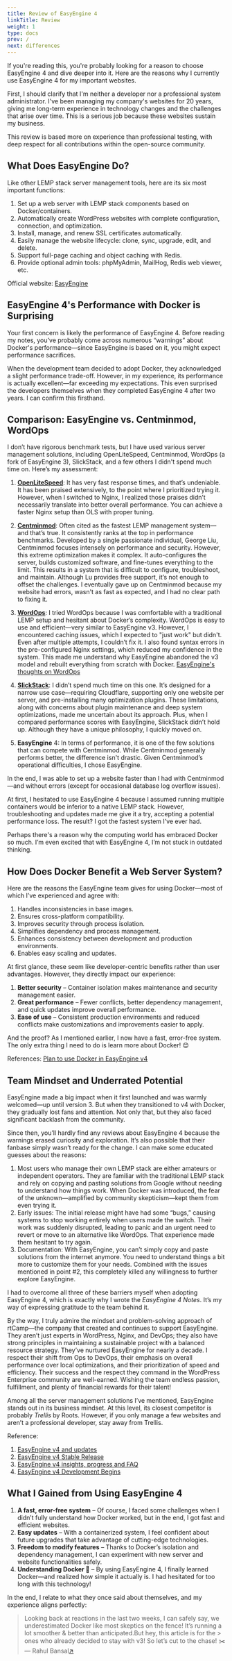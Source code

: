 ```yaml
---
title: Review of EasyEngine 4
linkTitle: Review
weight: 1
type: docs
prev: /
next: differences
---
```


If you're reading this, you're probably looking for a reason to choose EasyEngine 4 and dive deeper into it. Here are the reasons why I currently use EasyEngine 4 for my important websites.  

First, I should clarify that I'm neither a developer nor a professional system administrator. I've been managing my company's websites for 20 years, giving me long-term experience in technology changes and the challenges that arise over time. This is a serious job because these websites sustain my business.  

This review is based more on experience than professional testing, with deep respect for all contributions within the open-source community.  

## What Does EasyEngine Do?

Like other LEMP stack server management tools, here are its six most important functions:  

1. Set up a web server with LEMP stack components based on Docker/containers.  
2. Automatically create WordPress websites with complete configuration, connection, and optimization.  
3. Install, manage, and renew SSL certificates automatically.  
4. Easily manage the website lifecycle: clone, sync, upgrade, edit, and delete.  
5. Support full-page caching and object caching with Redis.  
6. Provide optional admin tools: phpMyAdmin, MailHog, Redis web viewer, etc.  

Official website: [EasyEngine](https://easyengine.io/)  

## EasyEngine 4's Performance with Docker is Surprising

Your first concern is likely the performance of EasyEngine 4. Before reading my notes, you’ve probably come across numerous “warnings” about Docker's performance—since EasyEngine is based on it, you might expect performance sacrifices.  

When the development team decided to adopt Docker, they acknowledged a slight performance trade-off. However, in my experience, its performance is actually excellent—far exceeding my expectations. This even surprised the developers themselves when they completed EasyEngine 4 after two years. I can confirm this firsthand.  

## Comparison: EasyEngine vs. Centminmod, WordOps

I don’t have rigorous benchmark tests, but I have used various server management solutions, including OpenLiteSpeed, Centminmod, WordOps (a fork of EasyEngine 3), SlickStack, and a few others I didn't spend much time on. Here’s my assessment:  

1. **[OpenLiteSpeed](https://openlitespeed.org/)**: It has very fast response times, and that’s undeniable. It has been praised extensively, to the point where I prioritized trying it. However, when I switched to Nginx, I realized those praises didn’t necessarily translate into better overall performance. You can achieve a faster Nginx setup than OLS with proper tuning.  

2. **[Centminmod](https://centminmod.com/)**: Often cited as the fastest LEMP management system—and that’s true. It consistently ranks at the top in performance benchmarks. Developed by a single passionate individual, George Liu, Centminmod focuses intensely on performance and security. However, this extreme optimization makes it complex. It auto-configures the server, builds customized software, and fine-tunes everything to the limit. This results in a system that is difficult to configure, troubleshoot, and maintain. Although Lu provides free support, it’s not enough to offset the challenges. I eventually gave up on Centminmod because my website had errors, wasn't as fast as expected, and I had no clear path to fixing it.  

3. **[WordOps](https://wordops.net/)**: I tried WordOps because I was comfortable with a traditional LEMP setup and hesitant about Docker’s complexity. WordOps is easy to use and efficient—very similar to EasyEngine v3. However, I encountered caching issues, which I expected to "just work" but didn't. Even after multiple attempts, I couldn’t fix it. I also found syntax errors in the pre-configured Nginx settings, which reduced my confidence in the system. This made me understand why EasyEngine abandoned the v3 model and rebuilt everything from scratch with Docker. [EasyEngine's thoughts on WordOps](https://easyengine.io/blog/wordops-easyengine-v3-fork/)  

4. **[SlickStack](https://slickstack.io/)**: I didn’t spend much time on this one. It’s designed for a narrow use case—requiring Cloudflare, supporting only one website per server, and pre-installing many optimization plugins. These limitations, along with concerns about plugin maintenance and deep system optimizations, made me uncertain about its approach. Plus, when I compared performance scores with EasyEngine, SlickStack didn’t hold up. Although they have a unique philosophy, I quickly moved on.  

5. **EasyEngine** 4: In terms of performance, it is one of the few solutions that can compete with Centminmod. While Centminmod generally performs better, the difference isn't drastic. Given Centminmod’s operational difficulties, I chose EasyEngine.  

In the end, I was able to set up a website faster than I had with Centminmod—and without errors (except for occasional database log overflow issues).  

At first, I hesitated to use EasyEngine 4 because I assumed running multiple containers would be inferior to a native LEMP stack. However, troubleshooting and updates made me give it a try, accepting a potential performance loss. The result? I got the fastest system I’ve ever had.  

Perhaps there's a reason why the computing world has embraced Docker so much. I’m even excited that with EasyEngine 4, I’m not stuck in outdated thinking.  

## How Does Docker Benefit a Web Server System?

Here are the reasons the EasyEngine team gives for using Docker—most of which I’ve experienced and agree with:  

1. Handles inconsistencies in base images.  
2. Ensures cross-platform compatibility.  
3. Improves security through process isolation.  
4. Simplifies dependency and process management.  
5. Enhances consistency between development and production environments.  
6. Enables easy scaling and updates.  

At first glance, these seem like developer-centric benefits rather than user advantages. However, they directly impact our experience:  

1. **Better security** – Container isolation makes maintenance and security management easier.  
2. **Great performance** – Fewer conflicts, better dependency management, and quick updates improve overall performance.  
3. **Ease of use** – Consistent production environments and reduced conflicts make customizations and improvements easier to apply.  

And the proof? As I mentioned earlier, I now have a fast, error-free system. The only extra thing I need to do is learn more about Docker! 😊  

References: [Plan to use Docker in EasyEngine v4](https://easyengine.io/blog/how-we-plan-to-use-docker-in-easyengine-v4/)
## Team Mindset and Underrated Potential  

EasyEngine made a big impact when it first launched and was warmly welcomed—up until version 3. But when they transitioned to v4 with Docker, they gradually lost fans and attention. Not only that, but they also faced significant backlash from the community.  

Since then, you’ll hardly find any reviews about EasyEngine 4 because the warnings erased curiosity and exploration. It’s also possible that their fanbase simply wasn’t ready for the change. I can make some educated guesses about the reasons:  

1. Most users who manage their own LEMP stack are either amateurs or independent operators. They are familiar with the traditional LEMP stack and rely on copying and pasting solutions from Google without needing to understand how things work. When Docker was introduced, the fear of the unknown—amplified by community skepticism—kept them from even trying it.  
2. Early issues: The initial release might have had some “bugs,” causing systems to stop working entirely when users made the switch. Their work was suddenly disrupted, leading to panic and an urgent need to revert or move to an alternative like WordOps. That experience made them hesitant to try again.  
3. Documentation: With EasyEngine, you can’t simply copy and paste solutions from the internet anymore. You need to understand things a bit more to customize them for your needs. Combined with the issues mentioned in point #2, this completely killed any willingness to further explore EasyEngine.  

I had to overcome all three of these barriers myself when adopting EasyEngine 4, which is exactly why I wrote the *EasyEngine 4 Notes*. It’s my way of expressing gratitude to the team behind it.  

By the way, I truly admire the mindset and problem-solving approach of rtCamp—the company that created and continues to support EasyEngine. They aren’t just experts in WordPress, Nginx, and DevOps; they also have strong principles in maintaining a sustainable project with a balanced resource strategy. They’ve nurtured EasyEngine for nearly a decade. I respect their shift from Ops to DevOps, their emphasis on overall performance over local optimizations, and their prioritization of speed and efficiency. Their success and the respect they command in the WordPress Enterprise community are well-earned. Wishing the team endless passion, fulfillment, and plenty of financial rewards for their talent!  

Among all the server management solutions I’ve mentioned, EasyEngine stands out in its business mindset. At this level, its closest competitor is probably *Trellis* by Roots. However, if you only manage a few websites and aren’t a professional developer, stay away from Trellis.  

Reference: 
1. [EasyEngine v4 and updates](https://easyengine.io/blog/easyengine-v4-updates/)  
2. [EasyEngine v4 Stable Release](https://easyengine.io/blog/v4-first-stable-release/)
3. [EasyEngine v4 insights, progress and FAQ](https://easyengine.io/blog/easyengine-v4-insights-faq/)
4. [EasyEngine v4 Development Begins](https://easyengine.io/blog/easyengine-v4-development-begins/)

## What I Gained from Using EasyEngine 4  

1. **A fast, error-free system** – Of course, I faced some challenges when I didn’t fully understand how Docker worked, but in the end, I got fast and efficient websites.  
2. **Easy updates** – With a containerized system, I feel confident about future upgrades that take advantage of cutting-edge technologies.  
3. **Freedom to modify features** – Thanks to Docker’s isolation and dependency management, I can experiment with new server and website functionalities safely.  
4. **Understanding Docker 🙂** – By using EasyEngine 4, I finally learned Docker—and realized how simple it actually is. I had hesitated for too long with this technology!  

In the end, I relate to what they once said about themselves, and my experience aligns perfectly:  

> Looking back at reactions in the last two weeks, I can safely say, we underestimated Docker like most skeptics on the fence! It’s running a lot smoother & better than anticipated.But hey, this article is for the > ones who already decided to stay with v3! So let’s cut to the chase! ✂️<br>
> — Rahul Bansal[↗](https://easyengine.io/blog/wordops-easyengine-v3-fork/) 